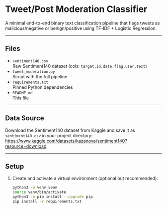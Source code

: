# Tweet/Post Moderation Classifier

A minimal end-to-end binary text classification pipeline that flags tweets as malicious/negative or benign/positive using TF-IDF + Logistic Regression.

---

## Files

- `sentiment140.csv`  
  Raw Sentiment140 dataset (cols: `target,id,date,flag,user,text`)
- `tweet_moderation.py`  
  Script with the full pipeline
- `requirements.txt`  
  Pinned Python dependencies
- `README.md`  
  This file

---

## Data Source

Download the Sentiment140 dataset from Kaggle and save it as `sentiment140.csv` in your project directory:  
https://www.kaggle.com/datasets/kazanova/sentiment140?resource=download

---

## Setup

1. Create and activate a virtual environment (optional but recommended):
   ```bash
   python3 -m venv venv
   source venv/bin/activate
   python3 -m pip install --upgrade pip
   pip install -r requirements.txt
   ```
